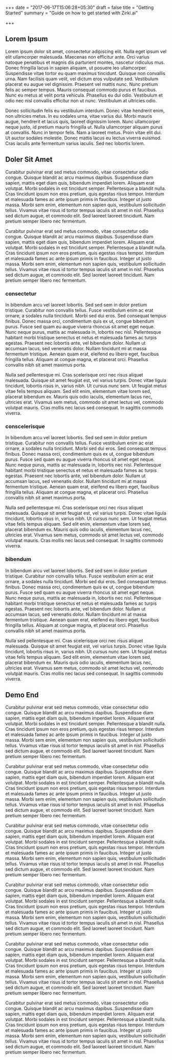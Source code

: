 +++
date = "2017-06-17T15:06:28+05:30"
draft = false
title = "Getting Started"
summary = "Guide on how to get started with Zirki.ai"

+++

<section markdown=1 id="lorem-section" class="doc-section">

## Lorem Ipsum

Lorem ipsum dolor sit amet, consectetur adipiscing elit. Nulla eget ipsum vel elit ullamcorper malesuada. Maecenas non efficitur ante. Orci varius natoque penatibus et magnis dis parturient montes, nascetur ridiculus mus. Donec fringilla lacus in sapien aliquam, ut posuere leo ullamcorper. Suspendisse vitae tortor eu quam maximus tincidunt. Quisque non convallis urna. Nam facilisis quam velit, vel dictum eros vulputate sed. Vestibulum placerat eu augue vel dignissim. Praesent vel mattis nunc. Nunc pretium felis ac semper tempus. Mauris consequat commodo purus et faucibus. Nunc eu metus at velit porta vehicula. Phasellus eu dui odio. Vestibulum et odio nec nisl convallis efficitur non ut nunc. Vestibulum at ultricies odio.

Donec sollicitudin felis eu vestibulum interdum. Donec vitae hendrerit enim, non ultricies metus. In eu sodales urna, vitae varius dui. Morbi mauris augue, hendrerit et lacus quis, laoreet dignissim lorem. Nunc ullamcorper neque justo, id pretium mauris fringilla ut. Nulla ullamcorper aliquam purus at convallis. Nunc in tempor felis. Nam a laoreet metus. Proin vitae elit dui. Ut auctor sodales molestie. Donec mattis lacus eu lectus viverra euismod. Cras iaculis ante fermentum varius iaculis. Sed nec lobortis lorem.

</section><!--//doc-section-->

<section markdown=1 id="ipsum-section" class="doc-section">
    
## Doler Sit Amet

Curabitur pulvinar erat sed metus commodo, vitae consectetur odio congue. Quisque blandit ac arcu maximus dapibus. Suspendisse diam sapien, mattis eget diam quis, bibendum imperdiet lorem. Aliquam erat volutpat. Morbi sodales in est tincidunt semper. Pellentesque a blandit nulla. Cras tincidunt ipsum non eros pretium, quis egestas risus tempor. Interdum et malesuada fames ac ante ipsum primis in faucibus. Integer ut justo massa. Morbi sem enim, elementum non sapien quis, vestibulum sollicitudin tellus. Vivamus vitae risus id tortor tempus iaculis sit amet in nisl. Phasellus sed dictum augue, et commodo elit. Sed laoreet laoreet tincidunt. Nam pretium semper libero nec fermentum.

Curabitur pulvinar erat sed metus commodo, vitae consectetur odio congue. Quisque blandit ac arcu maximus dapibus. Suspendisse diam sapien, mattis eget diam quis, bibendum imperdiet lorem. Aliquam erat volutpat. Morbi sodales in est tincidunt semper. Pellentesque a blandit nulla. Cras tincidunt ipsum non eros pretium, quis egestas risus tempor. Interdum et malesuada fames ac ante ipsum primis in faucibus. Integer ut justo massa. Morbi sem enim, elementum non sapien quis, vestibulum sollicitudin tellus. Vivamus vitae risus id tortor tempus iaculis sit amet in nisl. Phasellus sed dictum augue, et commodo elit. Sed laoreet laoreet tincidunt. Nam pretium semper libero nec fermentum.

<div markdown=1 id="doler-sit" class="section-block">

<h3>consectetur</h3>


In bibendum arcu vel laoreet lobortis. Sed sed sem in dolor pretium tristique. Curabitur non convallis tellus. Fusce vestibulum enim ac erat ornare, a sodales nulla tincidunt. Morbi sed dui eros. Sed consequat tempus finibus. Donec massa orci, condimentum quis ex ut, congue bibendum purus. Fusce sed quam eu augue viverra rhoncus sit amet eget neque. Nunc neque purus, mattis ac malesuada in, lobortis nec nisl. Pellentesque habitant morbi tristique senectus et netus et malesuada fames ac turpis egestas. Praesent nec lobortis ante, vel bibendum dolor. Nullam ut accumsan lacus, sed venenatis dolor. Nullam tincidunt mi at massa fermentum tristique. Aenean quam erat, eleifend eu libero eget, faucibus fringilla tellus. Aliquam at congue magna, et placerat orci. Phasellus convallis nibh sit amet maximus porta.

Nulla sed pellentesque mi. Cras scelerisque orci nec risus aliquet malesuada. Quisque sit amet feugiat est, vel varius turpis. Donec vitae ligula tincidunt, lobortis risus in, varius nibh. Ut cursus nunc sem. Ut feugiat metus vitae felis tempus aliquam. Sed elit enim, elementum vitae lorem sed, placerat bibendum ex. Mauris quis odio iaculis, elementum lacus nec, ultricies erat. Vivamus sem metus, commodo sit amet lectus vel, commodo volutpat mauris. Cras mollis nec lacus sed consequat. In sagittis commodo viverra.

</div>

<div markdown=1 id="amet-sit" class="section-block">

<h3>conscelerisque</h3>


In bibendum arcu vel laoreet lobortis. Sed sed sem in dolor pretium tristique. Curabitur non convallis tellus. Fusce vestibulum enim ac erat ornare, a sodales nulla tincidunt. Morbi sed dui eros. Sed consequat tempus finibus. Donec massa orci, condimentum quis ex ut, congue bibendum purus. Fusce sed quam eu augue viverra rhoncus sit amet eget neque. Nunc neque purus, mattis ac malesuada in, lobortis nec nisl. Pellentesque habitant morbi tristique senectus et netus et malesuada fames ac turpis egestas. Praesent nec lobortis ante, vel bibendum dolor. Nullam ut accumsan lacus, sed venenatis dolor. Nullam tincidunt mi at massa fermentum tristique. Aenean quam erat, eleifend eu libero eget, faucibus fringilla tellus. Aliquam at congue magna, et placerat orci. Phasellus convallis nibh sit amet maximus porta.

Nulla sed pellentesque mi. Cras scelerisque orci nec risus aliquet malesuada. Quisque sit amet feugiat est, vel varius turpis. Donec vitae ligula tincidunt, lobortis risus in, varius nibh. Ut cursus nunc sem. Ut feugiat metus vitae felis tempus aliquam. Sed elit enim, elementum vitae lorem sed, placerat bibendum ex. Mauris quis odio iaculis, elementum lacus nec, ultricies erat. Vivamus sem metus, commodo sit amet lectus vel, commodo volutpat mauris. Cras mollis nec lacus sed consequat. In sagittis commodo viverra.

</div>

<div markdown=1 id="bibendum-sit" class="section-block">

<h3>bibendum</h3>


In bibendum arcu vel laoreet lobortis. Sed sed sem in dolor pretium tristique. Curabitur non convallis tellus. Fusce vestibulum enim ac erat ornare, a sodales nulla tincidunt. Morbi sed dui eros. Sed consequat tempus finibus. Donec massa orci, condimentum quis ex ut, congue bibendum purus. Fusce sed quam eu augue viverra rhoncus sit amet eget neque. Nunc neque purus, mattis ac malesuada in, lobortis nec nisl. Pellentesque habitant morbi tristique senectus et netus et malesuada fames ac turpis egestas. Praesent nec lobortis ante, vel bibendum dolor. Nullam ut accumsan lacus, sed venenatis dolor. Nullam tincidunt mi at massa fermentum tristique. Aenean quam erat, eleifend eu libero eget, faucibus fringilla tellus. Aliquam at congue magna, et placerat orci. Phasellus convallis nibh sit amet maximus porta.

Nulla sed pellentesque mi. Cras scelerisque orci nec risus aliquet malesuada. Quisque sit amet feugiat est, vel varius turpis. Donec vitae ligula tincidunt, lobortis risus in, varius nibh. Ut cursus nunc sem. Ut feugiat metus vitae felis tempus aliquam. Sed elit enim, elementum vitae lorem sed, placerat bibendum ex. Mauris quis odio iaculis, elementum lacus nec, ultricies erat. Vivamus sem metus, commodo sit amet lectus vel, commodo volutpat mauris. Cras mollis nec lacus sed consequat. In sagittis commodo viverra.

</div>

</section><!--//doc-section-->

<section markdown=1 id="demo-section" class="doc-section">

## Demo End

Curabitur pulvinar erat sed metus commodo, vitae consectetur odio congue. Quisque blandit ac arcu maximus dapibus. Suspendisse diam sapien, mattis eget diam quis, bibendum imperdiet lorem. Aliquam erat volutpat. Morbi sodales in est tincidunt semper. Pellentesque a blandit nulla. Cras tincidunt ipsum non eros pretium, quis egestas risus tempor. Interdum et malesuada fames ac ante ipsum primis in faucibus. Integer ut justo massa. Morbi sem enim, elementum non sapien quis, vestibulum sollicitudin tellus. Vivamus vitae risus id tortor tempus iaculis sit amet in nisl. Phasellus sed dictum augue, et commodo elit. Sed laoreet laoreet tincidunt. Nam pretium semper libero nec fermentum.

Curabitur pulvinar erat sed metus commodo, vitae consectetur odio congue. Quisque blandit ac arcu maximus dapibus. Suspendisse diam sapien, mattis eget diam quis, bibendum imperdiet lorem. Aliquam erat volutpat. Morbi sodales in est tincidunt semper. Pellentesque a blandit nulla. Cras tincidunt ipsum non eros pretium, quis egestas risus tempor. Interdum et malesuada fames ac ante ipsum primis in faucibus. Integer ut justo massa. Morbi sem enim, elementum non sapien quis, vestibulum sollicitudin tellus. Vivamus vitae risus id tortor tempus iaculis sit amet in nisl. Phasellus sed dictum augue, et commodo elit. Sed laoreet laoreet tincidunt. Nam pretium semper libero nec fermentum.

Curabitur pulvinar erat sed metus commodo, vitae consectetur odio congue. Quisque blandit ac arcu maximus dapibus. Suspendisse diam sapien, mattis eget diam quis, bibendum imperdiet lorem. Aliquam erat volutpat. Morbi sodales in est tincidunt semper. Pellentesque a blandit nulla. Cras tincidunt ipsum non eros pretium, quis egestas risus tempor. Interdum et malesuada fames ac ante ipsum primis in faucibus. Integer ut justo massa. Morbi sem enim, elementum non sapien quis, vestibulum sollicitudin tellus. Vivamus vitae risus id tortor tempus iaculis sit amet in nisl. Phasellus sed dictum augue, et commodo elit. Sed laoreet laoreet tincidunt. Nam pretium semper libero nec fermentum.

Curabitur pulvinar erat sed metus commodo, vitae consectetur odio congue. Quisque blandit ac arcu maximus dapibus. Suspendisse diam sapien, mattis eget diam quis, bibendum imperdiet lorem. Aliquam erat volutpat. Morbi sodales in est tincidunt semper. Pellentesque a blandit nulla. Cras tincidunt ipsum non eros pretium, quis egestas risus tempor. Interdum et malesuada fames ac ante ipsum primis in faucibus. Integer ut justo massa. Morbi sem enim, elementum non sapien quis, vestibulum sollicitudin tellus. Vivamus vitae risus id tortor tempus iaculis sit amet in nisl. Phasellus sed dictum augue, et commodo elit. Sed laoreet laoreet tincidunt. Nam pretium semper libero nec fermentum.

Curabitur pulvinar erat sed metus commodo, vitae consectetur odio congue. Quisque blandit ac arcu maximus dapibus. Suspendisse diam sapien, mattis eget diam quis, bibendum imperdiet lorem. Aliquam erat volutpat. Morbi sodales in est tincidunt semper. Pellentesque a blandit nulla. Cras tincidunt ipsum non eros pretium, quis egestas risus tempor. Interdum et malesuada fames ac ante ipsum primis in faucibus. Integer ut justo massa. Morbi sem enim, elementum non sapien quis, vestibulum sollicitudin tellus. Vivamus vitae risus id tortor tempus iaculis sit amet in nisl. Phasellus sed dictum augue, et commodo elit. Sed laoreet laoreet tincidunt. Nam pretium semper libero nec fermentum.

Curabitur pulvinar erat sed metus commodo, vitae consectetur odio congue. Quisque blandit ac arcu maximus dapibus. Suspendisse diam sapien, mattis eget diam quis, bibendum imperdiet lorem. Aliquam erat volutpat. Morbi sodales in est tincidunt semper. Pellentesque a blandit nulla. Cras tincidunt ipsum non eros pretium, quis egestas risus tempor. Interdum et malesuada fames ac ante ipsum primis in faucibus. Integer ut justo massa. Morbi sem enim, elementum non sapien quis, vestibulum sollicitudin tellus. Vivamus vitae risus id tortor tempus iaculis sit amet in nisl. Phasellus sed dictum augue, et commodo elit. Sed laoreet laoreet tincidunt. Nam pretium semper libero nec fermentum.

</section><!--//doc-section-->

